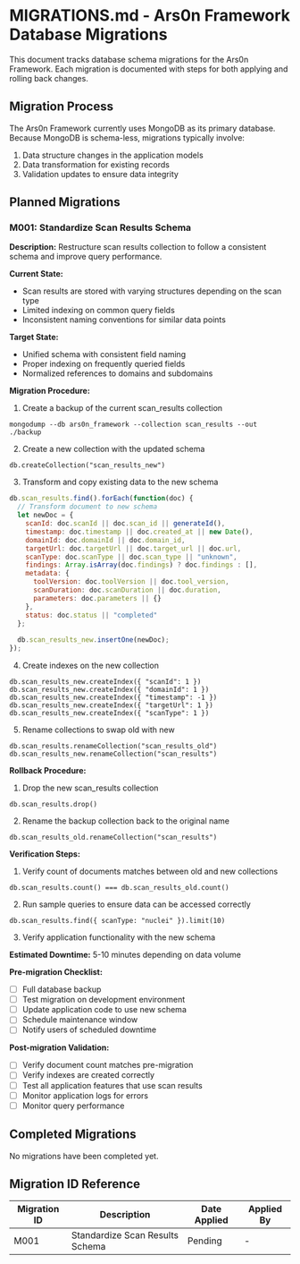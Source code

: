 # MIGRATIONS.md - Ars0n Framework Database Migrations

This document tracks database schema migrations for the Ars0n Framework. Each migration is documented with steps for both applying and rolling back changes.

## Migration Process

The Ars0n Framework currently uses MongoDB as its primary database. Because MongoDB is schema-less, migrations typically involve:

1. Data structure changes in the application models
2. Data transformation for existing records
3. Validation updates to ensure data integrity

## Planned Migrations

### M001: Standardize Scan Results Schema

**Description:** Restructure scan results collection to follow a consistent schema and improve query performance.

**Current State:**
- Scan results are stored with varying structures depending on the scan type
- Limited indexing on common query fields
- Inconsistent naming conventions for similar data points

**Target State:**
- Unified schema with consistent field naming
- Proper indexing on frequently queried fields
- Normalized references to domains and subdomains

**Migration Procedure:**
1. Create a backup of the current scan_results collection
```
mongodump --db ars0n_framework --collection scan_results --out ./backup
```

2. Create a new collection with the updated schema
```
db.createCollection("scan_results_new")
```

3. Transform and copy existing data to the new schema
```javascript
db.scan_results.find().forEach(function(doc) {
  // Transform document to new schema
  let newDoc = {
    scanId: doc.scanId || doc.scan_id || generateId(),
    timestamp: doc.timestamp || doc.created_at || new Date(),
    domainId: doc.domainId || doc.domain_id,
    targetUrl: doc.targetUrl || doc.target_url || doc.url,
    scanType: doc.scanType || doc.scan_type || "unknown",
    findings: Array.isArray(doc.findings) ? doc.findings : [],
    metadata: {
      toolVersion: doc.toolVersion || doc.tool_version,
      scanDuration: doc.scanDuration || doc.duration,
      parameters: doc.parameters || {}
    },
    status: doc.status || "completed"
  };
  
  db.scan_results_new.insertOne(newDoc);
});
```

4. Create indexes on the new collection
```
db.scan_results_new.createIndex({ "scanId": 1 })
db.scan_results_new.createIndex({ "domainId": 1 })
db.scan_results_new.createIndex({ "timestamp": -1 })
db.scan_results_new.createIndex({ "targetUrl": 1 })
db.scan_results_new.createIndex({ "scanType": 1 })
```

5. Rename collections to swap old with new
```
db.scan_results.renameCollection("scan_results_old")
db.scan_results_new.renameCollection("scan_results")
```

**Rollback Procedure:**
1. Drop the new scan_results collection
```
db.scan_results.drop()
```

2. Rename the backup collection back to the original name
```
db.scan_results_old.renameCollection("scan_results")
```

**Verification Steps:**
1. Verify count of documents matches between old and new collections
```
db.scan_results.count() === db.scan_results_old.count()
```

2. Run sample queries to ensure data can be accessed correctly
```
db.scan_results.find({ scanType: "nuclei" }).limit(10)
```

3. Verify application functionality with the new schema

**Estimated Downtime:** 5-10 minutes depending on data volume

**Pre-migration Checklist:**
- [ ] Full database backup
- [ ] Test migration on development environment
- [ ] Update application code to use new schema
- [ ] Schedule maintenance window
- [ ] Notify users of scheduled downtime

**Post-migration Validation:**
- [ ] Verify document count matches pre-migration
- [ ] Verify indexes are created correctly
- [ ] Test all application features that use scan results
- [ ] Monitor application logs for errors
- [ ] Monitor query performance

## Completed Migrations

No migrations have been completed yet.

## Migration ID Reference

| Migration ID | Description | Date Applied | Applied By |
|--------------|-------------|--------------|------------|
| M001 | Standardize Scan Results Schema | Pending | - | 